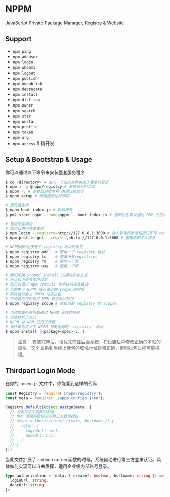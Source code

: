 # NPPM

JavaScript Private Package Manager, Registry &amp; Website

## Support

- `npm ping`
- `npm adduser`
- `npm login`
- `npm whoami`
- `npm logout`
- `npm publish`
- `npm unpublish`
- `npm deprecate`
- `npm install`
- `npm dist-tag`
- `npm owner`
- `npm search`
- `npm star`
- `npm unstar`
- `npm profile`
- `npm token`
- `npm org`
- `npm access`    # 待开发

## Setup & Bootstrap & Usage

你可以通过以下命令来安装整套服务程序

```bash
$ cd <directory> # 进入一个空的文件夹用于程序的目录
$ npm i -g @nppm/registry # 安装命令行工具
$ nppm -v # 查看当前版本号 确保安装成功
$ nppm setup # 根据提示进行即可

# 当安装完毕
$ nppm boot index.js # 启动服务
$ pm2 start nppm --name=nppm -- boot index.js # 当然你也可以通过 PM2 的进城守护启动

# 当启动完毕后
# 你可以进行登录操作
$ npm login --registry=http://127.0.0.1:3000 # 输入管理员账号和密码即可 registry是你服务启动的端口域名地址
$ npm profile get --registry=http://127.0.0.1:3000 # 查看你的个人信息

# NPPM同时也接管了 registry 地址的设定
$ nppm registry add   # 新增一个 registry 地址
$ nppm registry ls    # 查看所有registries
$ nppm regsitry rm    # 删除一个源
$ nppm registry use   # 使用一个源

# 我们采用`Scoped Install`的模块安装方式
# 所以以下命令使用过后
# 你可以通过`npm install`命令进行安装模块
# 当命中了 NPPM 站点设定的 scope 的时候
# 系统自动会去 NPPM 站点拉包
# 否则其他包则通过 NPM 官方站点拉包
$ nppm registry scope # 更新当前 registry 的 scopes 

# 当你需要所有包都通过 NPPM 安装的时候
# 请选择以下方式
# NPPM 对 NPM 进行了代理
# 条件是你定义了 NPPM 当前全局的 `registry` 地址
$ nppm install [<package-spec> ...]
```

> 注意： 安装完毕后，请优先前往后台系统，在设置栏中修改正确的本站的域名，这个关系到后续上传包的域名地址是否正确，否则拉包过程可能报错。

## Thirdpart Login Mode

在你的 `index.js` 文件中，你能看到这样的代码

```js
const Registry = require('@nppm/registry');
const meta = require('./nppm.configs.json');

Registry.default(Object.assign(meta, {
  // 当定义这个函数的时候
  // NPM 登录系统将进行第三方登录授权
  // async authorization({ create, hostname }) {
  //   return {
  //     loginUrl: null,
  //     doneUrl: null
  //   }
  // }
}))
```

当此文件扩展了 `authorization` 函数的时候，系统自动进行第三方登录认证。具体如何实现可以自由发挥，适用企业级内部账号登录。

```ts
type authorization = (data: { create?: boolean, hostname: string }) => Promise<{
  loginUrl: string,
  doneUrl: string
}>
```